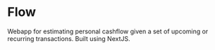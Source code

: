 # Flow

Webapp for estimating personal cashflow given a set of upcoming or recurring transactions.
Built using NextJS.